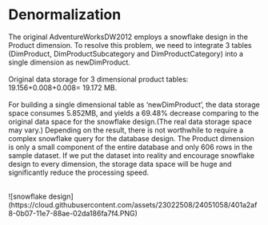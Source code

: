 # Denormalization
The original AdventureWorksDW2012 employs a snowflake design in the Product dimension. To resolve this problem, we need to integrate 3 tables (DimProduct, DimProductSubcategory and DimProductCategory) into a single dimension as newDimProduct.  
<br />
Original data storage for 3 dimensional product tables: 19.156+0.008+0.008= 19.172 MB.  
<br />
For building a single dimensional table as ‘newDimProduct’, the data storage space consumes 5.852MB, and yields a 69.48% decrease comparing to the original data space for the snowflake design.(The real data storage space may vary.) Depending on the result, there is not worthwhile to require a complex snowflake query for the database design. The Product dimension is only a small component of the entire database and only 606 rows in the sample dataset. If we put the dataset into reality and encourage snowflake design to every dimension, the storage data space will be huge and significantly reduce the processing speed. 

<br />
![snowflake design](https://cloud.githubusercontent.com/assets/23022508/24051058/401a2af8-0b07-11e7-88ae-02da186fa7f4.PNG)
